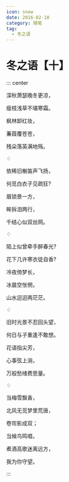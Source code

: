 ```yaml
---
icon: snow
date: 2016-02-10
category: 随笔
tag:
  - 冬之语
---
```


# 冬之语【十】

::: center

深秋萧瑟晚冬更凉，

瘦枝浅草不堪寒霜。

枫林卸红妆，

蒹葭覆苍苍，

残朵落英满地殇。

♢

依稀旧榭笛声飞扬，

何觅白衣子见疏狂?

眉锁景一方，

眸拆泪两行，

千结心似双丝网。

♢

陌上似曾牵手醉春光?

花下几许寒衣徒自香?

冷夜倚梦长，

冰晨空怅惘，

山水迢迢两茫茫。

♢

旧时光景不忍回头望，

何日与子重逢不敢想。

花语指尖芳，

心事弦上淌，

万般愁绪费思量。

♢

当梅雪飘香，

北风无觅梦里荒唐，

卷帘影成双；

当候鸟鸣唱，

煮酒高歌迷离远方，

我为你守望。

:::
